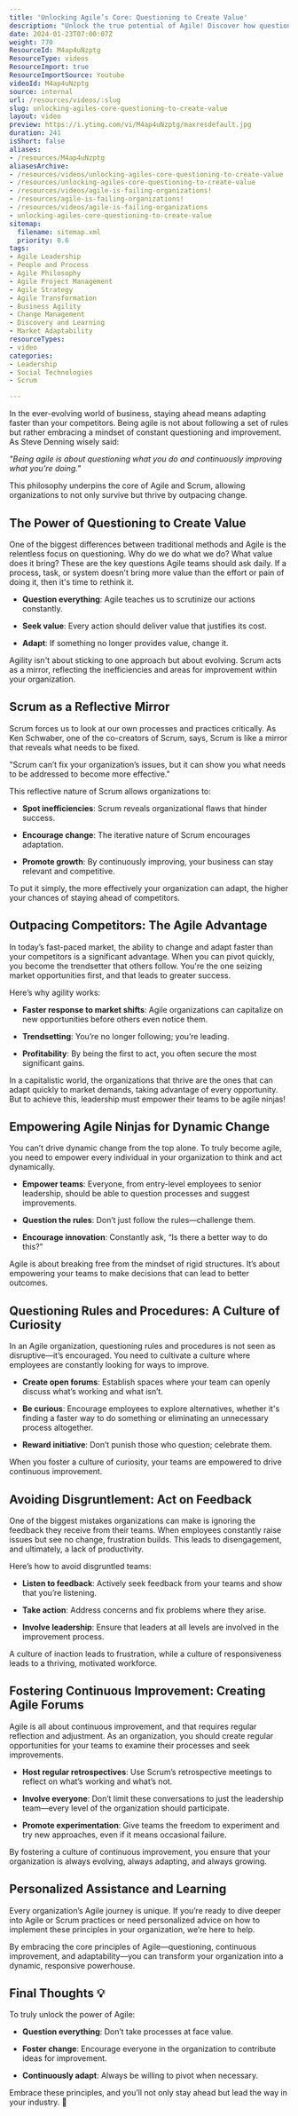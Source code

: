 ```yaml
---
title: 'Unlocking Agile’s Core: Questioning to Create Value'
description: "Unlock the true potential of Agile! Discover how questioning and adaptability can transform your organisation and outpace competitors. Watch now! \U0001F31F"
date: 2024-01-23T07:00:07Z
weight: 770
ResourceId: M4ap4uNzptg
ResourceType: videos
ResourceImport: true
ResourceImportSource: Youtube
videoId: M4ap4uNzptg
source: internal
url: /resources/videos/:slug
slug: unlocking-agiles-core-questioning-to-create-value
layout: video
preview: https://i.ytimg.com/vi/M4ap4uNzptg/maxresdefault.jpg
duration: 241
isShort: false
aliases:
- /resources/M4ap4uNzptg
aliasesArchive:
- /resources/videos/unlocking-agiles-core-questioning-to-create-value
- /resources/unlocking-agiles-core-questioning-to-create-value
- /resources/videos/agile-is-failing-organizations!
- /resources/agile-is-failing-organizations!
- /resources/videos/agile-is-failing-organizations
- unlocking-agiles-core-questioning-to-create-value
sitemap:
  filename: sitemap.xml
  priority: 0.6
tags:
- Agile Leadership
- People and Process
- Agile Philosophy
- Agile Project Management
- Agile Strategy
- Agile Transformation
- Business Agility
- Change Management
- Discovery and Learning
- Market Adaptability
resourceTypes:
- video
categories:
- Leadership
- Social Technologies
- Scrum

---
```

In the ever-evolving world of business, staying ahead means adapting faster than your competitors. Being agile is not about following a set of rules but rather embracing a mindset of constant questioning and improvement. As Steve Denning wisely said:

_"Being agile is about questioning what you do and continuously improving what you're doing."_

This philosophy underpins the core of Agile and Scrum, allowing organizations to not only survive but thrive by outpacing change.

## **The Power of Questioning to Create Value**

One of the biggest differences between traditional methods and Agile is the relentless focus on questioning. Why do we do what we do? What value does it bring? These are the key questions Agile teams should ask daily. If a process, task, or system doesn't bring more value than the effort or pain of doing it, then it's time to rethink it.

- **Question everything**: Agile teaches us to scrutinize our actions constantly.

- **Seek value**: Every action should deliver value that justifies its cost.

- **Adapt**: If something no longer provides value, change it.

Agility isn't about sticking to one approach but about evolving. Scrum acts as a mirror, reflecting the inefficiencies and areas for improvement within your organization.

## **Scrum as a Reflective Mirror**

Scrum forces us to look at our own processes and practices critically. As Ken Schwaber, one of the co-creators of Scrum, says, Scrum is like a mirror that reveals what needs to be fixed.

"Scrum can’t fix your organization’s issues, but it can show you what needs to be addressed to become more effective."

This reflective nature of Scrum allows organizations to:

- **Spot inefficiencies**: Scrum reveals organizational flaws that hinder success.

- **Encourage change**: The iterative nature of Scrum encourages adaptation.

- **Promote growth**: By continuously improving, your business can stay relevant and competitive.

To put it simply, the more effectively your organization can adapt, the higher your chances of staying ahead of competitors.

## **Outpacing Competitors: The Agile Advantage**

In today’s fast-paced market, the ability to change and adapt faster than your competitors is a significant advantage. When you can pivot quickly, you become the trendsetter that others follow. You're the one seizing market opportunities first, and that leads to greater success.

Here’s why agility works:

- **Faster response to market shifts**: Agile organizations can capitalize on new opportunities before others even notice them.

- **Trendsetting**: You’re no longer following; you’re leading.

- **Profitability**: By being the first to act, you often secure the most significant gains.

In a capitalistic world, the organizations that thrive are the ones that can adapt quickly to market demands, taking advantage of every opportunity. But to achieve this, leadership must empower their teams to be agile ninjas!

## **Empowering Agile Ninjas for Dynamic Change**

You can’t drive dynamic change from the top alone. To truly become agile, you need to empower every individual in your organization to think and act dynamically.

- **Empower teams**: Everyone, from entry-level employees to senior leadership, should be able to question processes and suggest improvements.

- **Question the rules**: Don’t just follow the rules—challenge them.

- **Encourage innovation**: Constantly ask, “Is there a better way to do this?”

Agile is about breaking free from the mindset of rigid structures. It’s about empowering your teams to make decisions that can lead to better outcomes.

## **Questioning Rules and Procedures: A Culture of Curiosity**

In an Agile organization, questioning rules and procedures is not seen as disruptive—it’s encouraged. You need to cultivate a culture where employees are constantly looking for ways to improve.

- **Create open forums**: Establish spaces where your team can openly discuss what’s working and what isn’t.

- **Be curious**: Encourage employees to explore alternatives, whether it's finding a faster way to do something or eliminating an unnecessary process altogether.

- **Reward initiative**: Don’t punish those who question; celebrate them.

When you foster a culture of curiosity, your teams are empowered to drive continuous improvement.

## **Avoiding Disgruntlement: Act on Feedback**

One of the biggest mistakes organizations can make is ignoring the feedback they receive from their teams. When employees constantly raise issues but see no change, frustration builds. This leads to disengagement, and ultimately, a lack of productivity.

Here’s how to avoid disgruntled teams:

- **Listen to feedback**: Actively seek feedback from your teams and show that you’re listening.

- **Take action**: Address concerns and fix problems where they arise.

- **Involve leadership**: Ensure that leaders at all levels are involved in the improvement process.

A culture of inaction leads to frustration, while a culture of responsiveness leads to a thriving, motivated workforce.

## **Fostering Continuous Improvement: Creating Agile Forums**

Agile is all about continuous improvement, and that requires regular reflection and adjustment. As an organization, you should create regular opportunities for your teams to examine their processes and seek improvements.

- **Host regular retrospectives**: Use Scrum’s retrospective meetings to reflect on what’s working and what’s not.

- **Involve everyone**: Don’t limit these conversations to just the leadership team—every level of the organization should participate.

- **Promote experimentation**: Give teams the freedom to experiment and try new approaches, even if it means occasional failure.

By fostering a culture of continuous improvement, you ensure that your organization is always evolving, always adapting, and always growing.

## **Personalized Assistance and Learning**

Every organization’s Agile journey is unique. If you’re ready to dive deeper into Agile or Scrum practices or need personalized advice on how to implement these principles in your organization, we’re here to help.

By embracing the core principles of Agile—questioning, continuous improvement, and adaptability—you can transform your organization into a dynamic, responsive powerhouse.

## **Final Thoughts** **💡**

To truly unlock the power of Agile:

- **Question everything**: Don’t take processes at face value.

- **Foster change**: Encourage everyone in the organization to contribute ideas for improvement.

- **Continuously adapt**: Always be willing to pivot when necessary.

Embrace these principles, and you’ll not only stay ahead but lead the way in your industry. 🚀
